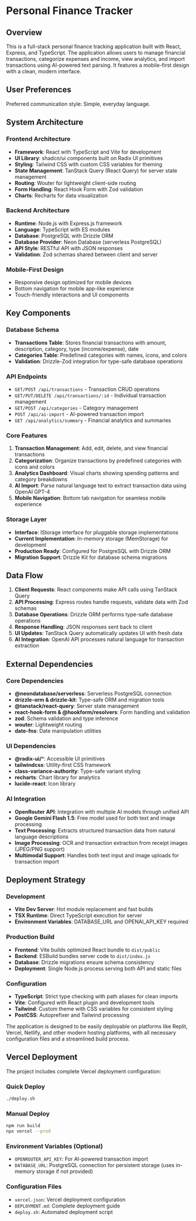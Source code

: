 # Personal Finance Tracker

## Overview

This is a full-stack personal finance tracking application built with React, Express, and TypeScript. The application allows users to manage financial transactions, categorize expenses and income, view analytics, and import transactions using AI-powered text parsing. It features a mobile-first design with a clean, modern interface.

## User Preferences

Preferred communication style: Simple, everyday language.

## System Architecture

### Frontend Architecture
- **Framework**: React with TypeScript and Vite for development
- **UI Library**: shadcn/ui components built on Radix UI primitives
- **Styling**: Tailwind CSS with custom CSS variables for theming
- **State Management**: TanStack Query (React Query) for server state management
- **Routing**: Wouter for lightweight client-side routing
- **Form Handling**: React Hook Form with Zod validation
- **Charts**: Recharts for data visualization

### Backend Architecture
- **Runtime**: Node.js with Express.js framework
- **Language**: TypeScript with ES modules
- **Database**: PostgreSQL with Drizzle ORM
- **Database Provider**: Neon Database (serverless PostgreSQL)
- **API Style**: RESTful API with JSON responses
- **Validation**: Zod schemas shared between client and server

### Mobile-First Design
- Responsive design optimized for mobile devices
- Bottom navigation for mobile app-like experience
- Touch-friendly interactions and UI components

## Key Components

### Database Schema
- **Transactions Table**: Stores financial transactions with amount, description, category, type (income/expense), date
- **Categories Table**: Predefined categories with names, icons, and colors
- **Validation**: Drizzle-Zod integration for type-safe database operations

### API Endpoints
- `GET/POST /api/transactions` - Transaction CRUD operations
- `GET/PUT/DELETE /api/transactions/:id` - Individual transaction management
- `GET/POST /api/categories` - Category management
- `POST /api/ai-import` - AI-powered transaction import
- `GET /api/analytics/summary` - Financial analytics and summaries

### Core Features
1. **Transaction Management**: Add, edit, delete, and view financial transactions
2. **Categorization**: Organize transactions by predefined categories with icons and colors
3. **Analytics Dashboard**: Visual charts showing spending patterns and category breakdowns
4. **AI Import**: Parse natural language text to extract transaction data using OpenAI GPT-4
5. **Mobile Navigation**: Bottom tab navigation for seamless mobile experience

### Storage Layer
- **Interface**: IStorage interface for pluggable storage implementations
- **Current Implementation**: In-memory storage (MemStorage) for development
- **Production Ready**: Configured for PostgreSQL with Drizzle ORM
- **Migration Support**: Drizzle Kit for database schema migrations

## Data Flow

1. **Client Requests**: React components make API calls using TanStack Query
2. **API Processing**: Express routes handle requests, validate data with Zod schemas
3. **Database Operations**: Drizzle ORM performs type-safe database operations
4. **Response Handling**: JSON responses sent back to client
5. **UI Updates**: TanStack Query automatically updates UI with fresh data
6. **AI Integration**: OpenAI API processes natural language for transaction extraction

## External Dependencies

### Core Dependencies
- **@neondatabase/serverless**: Serverless PostgreSQL connection
- **drizzle-orm & drizzle-kit**: Type-safe ORM and migration tools
- **@tanstack/react-query**: Server state management
- **react-hook-form & @hookform/resolvers**: Form handling and validation
- **zod**: Schema validation and type inference
- **wouter**: Lightweight routing
- **date-fns**: Date manipulation utilities

### UI Dependencies
- **@radix-ui/***: Accessible UI primitives
- **tailwindcss**: Utility-first CSS framework
- **class-variance-authority**: Type-safe variant styling
- **recharts**: Chart library for analytics
- **lucide-react**: Icon library

### AI Integration
- **OpenRouter API**: Integration with multiple AI models through unified API
- **Google Gemini Flash 1.5**: Free model used for both text and image processing
- **Text Processing**: Extracts structured transaction data from natural language descriptions
- **Image Processing**: OCR and transaction extraction from receipt images (JPEG/PNG support)
- **Multimodal Support**: Handles both text input and image uploads for transaction import

## Deployment Strategy

### Development
- **Vite Dev Server**: Hot module replacement and fast builds
- **TSX Runtime**: Direct TypeScript execution for server
- **Environment Variables**: DATABASE_URL and OPENAI_API_KEY required

### Production Build
- **Frontend**: Vite builds optimized React bundle to `dist/public`
- **Backend**: ESBuild bundles server code to `dist/index.js`
- **Database**: Drizzle migrations ensure schema consistency
- **Deployment**: Single Node.js process serving both API and static files

### Configuration
- **TypeScript**: Strict type checking with path aliases for clean imports
- **Vite**: Configured with React plugin and development tools
- **Tailwind**: Custom theme with CSS variables for consistent styling
- **PostCSS**: Autoprefixer and Tailwind processing

The application is designed to be easily deployable on platforms like Replit, Vercel, Netlify, and other modern hosting platforms, with all necessary configuration files and a streamlined build process.

## Vercel Deployment

The project includes complete Vercel deployment configuration:

### Quick Deploy
```bash
./deploy.sh
```

### Manual Deploy
```bash
npm run build
npx vercel --prod
```

### Environment Variables (Optional)
- `OPENROUTER_API_KEY`: For AI-powered transaction import
- `DATABASE_URL`: PostgreSQL connection for persistent storage (uses in-memory storage if not provided)

### Configuration Files
- `vercel.json`: Vercel deployment configuration
- `DEPLOYMENT.md`: Complete deployment guide
- `deploy.sh`: Automated deployment script